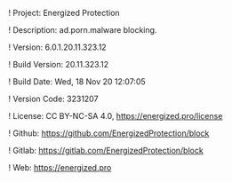 ! Project: Energized Protection

! Description: ad.porn.malware blocking.

! Version: 6.0.1.20.11.323.12

! Build Version: 20.11.323.12

! Build Date: Wed, 18 Nov 20 12:07:05

! Version Code: 3231207

! License: CC BY-NC-SA 4.0, https://energized.pro/license

! Github: https://github.com/EnergizedProtection/block

! Gitlab: https://gitlab.com/EnergizedProtection/block


! Web: https://energized.pro
